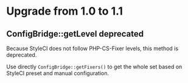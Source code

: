 # Upgrade from 1.0 to 1.1

## ConfigBridge::getLevel deprecated

Because StyleCI does not follow PHP-CS-Fixer levels, this method is deprecated.

Use directly `ConfigBridge::getFixers()` to get the whole set based on StyleCI preset and manual configuration.
